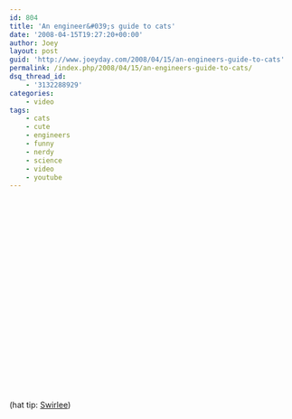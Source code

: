 ```yaml
---
id: 804
title: 'An engineer&#039;s guide to cats'
date: '2008-04-15T19:27:20+00:00'
author: Joey
layout: post
guid: 'http://www.joeyday.com/2008/04/15/an-engineers-guide-to-cats'
permalink: /index.php/2008/04/15/an-engineers-guide-to-cats/
dsq_thread_id:
    - '3132288929'
categories:
    - video
tags:
    - cats
    - cute
    - engineers
    - funny
    - nerdy
    - science
    - video
    - youtube
---
```


<object height="344" width="425"><param name="movie" value="http://www.youtube.com/v/mHXBL6bzAR4&hl=en&fs=1"></param><param name="allowFullScreen" value="true"></param><param name="allowscriptaccess" value="always"></param><embed allowfullscreen="true" allowscriptaccess="always" height="344" src="http://www.youtube.com/v/mHXBL6bzAR4&hl=en&fs=1" type="application/x-shockwave-flash" width="425"></embed></object>

<span class="hattip">(hat tip: [Swirlee](http://swirlee.tumblr.com/post/31646139))</span>